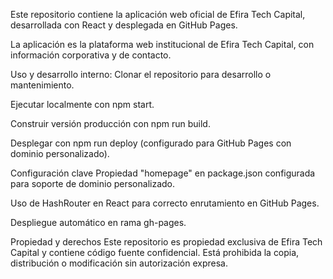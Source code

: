 Este repositorio contiene la aplicación web oficial de Efira Tech Capital, desarrollada con React y desplegada en GitHub Pages.

La aplicación es la plataforma web institucional de Efira Tech Capital, con información corporativa y de contacto.

Uso y desarrollo interno:
Clonar el repositorio para desarrollo o mantenimiento.

Ejecutar localmente con npm start.

Construir versión producción con npm run build.

Desplegar con npm run deploy (configurado para GitHub Pages con dominio personalizado).

Configuración clave
Propiedad "homepage" en package.json configurada para soporte de dominio personalizado.

Uso de HashRouter en React para correcto enrutamiento en GitHub Pages.

Despliegue automático en rama gh-pages.

Propiedad y derechos
Este repositorio es propiedad exclusiva de Efira Tech Capital y contiene código fuente confidencial. Está prohibida la copia, distribución o modificación sin autorización expresa.

